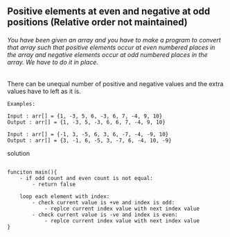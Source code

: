 ## Positive elements at even and negative at odd positions (Relative order not maintained)


###### You have been given an array and you have to make a program to convert that array such that positive elements occur at even numbered places in the array and negative elements occur at odd numbered places in the array. We have to do it in place.

There can be unequal number of positive and negative values and the extra values have to left as it is.

```
Examples:  

Input : arr[] = {1, -3, 5, 6, -3, 6, 7, -4, 9, 10}
Output : arr[] = {1, -3, 5, -3, 6, 6, 7, -4, 9, 10}

Input : arr[] = {-1, 3, -5, 6, 3, 6, -7, -4, -9, 10}
Output : arr[] = {3, -1, 6, -5, 3, -7, 6, -4, 10, -9}
```


solution
```

funciton main(){
    - if odd count and even count is not equal:
        - return false
    
    loop each element with index:
        - check current value is +ve and index is odd:
            - replce current index value with next index value
        - check current value is -ve and index is even:
            - replce current index value with next index value
}
```